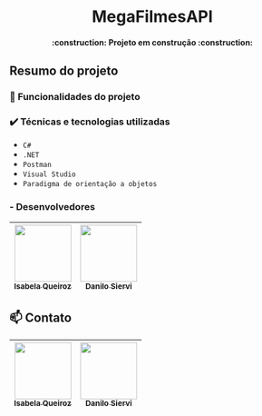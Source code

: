 <h1 align="center"> MegaFilmesAPI</h1>


<h4 align="center"> 
    :construction:  Projeto em construção  :construction:
</h4>

## Resumo do projeto


### 🔨 Funcionalidades do projeto



### ✔️ Técnicas e tecnologias utilizadas

- ``C#``
- ``.NET``
- ``Postman``
- ``Visual Studio``
- ``Paradigma de orientação a objetos``


### - Desenvolvedores

| [<img src="https://avatars.githubusercontent.com/IsabelaQM" width=100><br><sub>Isabela Queiroz</sub>](https://github.com/IsabelaQM) |  [<img src="https://avatars.githubusercontent.com/danilosiervi?v=4" width=100><br><sub>Danilo Siervi</sub>](https://github.com/danilosiervi)  |
| :---: | :---: 

## 📫 Contato 

| [<img src="https://img.shields.io/badge/-LinkedIn-%230077B5?style=for-the-badge&logo=linkedin&logoColor=white" width=100><br><sub>Isabela Queiroz</sub>](https://www.linkedin.com/in/isabela-queiroz-marinho-625784140/) |  [<img src="https://img.shields.io/badge/-LinkedIn-%230077B5?style=for-the-badge&logo=linkedin&logoColor=white" width=100><br><sub>Danilo Siervi</sub>](https://www.linkedin.com/in/danilo-siervi-5b9508256/)  |
| :---: | :---: 
